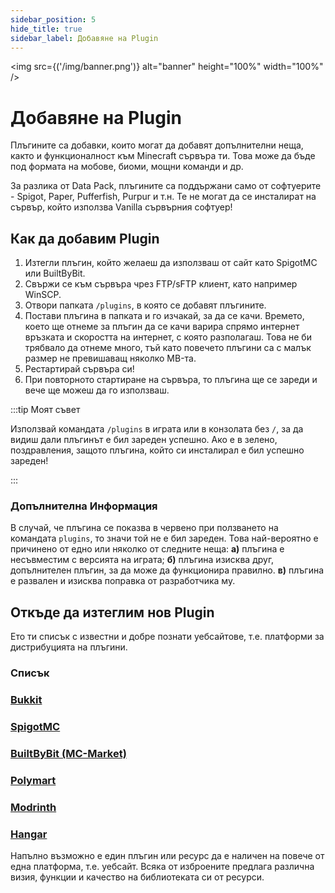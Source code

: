 ```yaml
---
sidebar_position: 5
hide_title: true
sidebar_label: Добавяне на Plugin
---
```


<img src={('/img/banner.png')} alt="banner" height="100%" width="100%" />

#  Добавяне на Plugin

Плъгините са добавки, които могат да добавят допълнителни неща, както и функционалност към Minecraft сървъра ти. Това може да бъде под формата на мобове, биоми, мощни команди и др.

За разлика от Data Pack, плъгините са поддържани само от софтуерите - Spigot, Paper, Pufferfish, Purpur и т.н. Те не могат да се инсталират на сървър, който използва Vanilla сървърния софтуер!

## Как да добавим Plugin

1. Изтегли плъгин, който желаеш да използваш от сайт като SpigotMC или BuiltByBit.
2. Свържи се към сървъра чрез FTP/sFTP клиент, като например WinSCP.
3. Отвори папката ``/plugins``, в която се добавят плъгините.
4. Постави плъгина в папката и го изчакай, за да се качи. Времето, което ще отнеме за плъгин да се качи варира спрямо интернет връзката и скоростта на интернет, с която разполагаш. Това не би трябвало да отнеме много, тъй като повечето плъгини са с малък размер не превишаващ няколко MB-та.
5. Рестартирай сървъра си!
6. При повторното стартиране на сървъра, то плъгина ще се зареди и вече ще можеш да го използваш.

:::tip Моят съвет

Използвай командата ``/plugins`` в играта или в конзолата без ``/``, за да видиш дали плъгинът е бил зареден успешно. Ако е в зелено, поздравления, защото плъгина, който си инсталирал е бил успешно зареден!

:::

### Допълнителна Информация
В случай, че плъгина се показва в червено при ползването на командата ``plugins``, то значи той не е бил зареден. Това най-вероятно е причинено от едно или няколко от следните неща:
**а)** плъгина е несъвместим с версията на играта;
**б)** плъгина изисква друг, допълнителен плъгин, за да може да функционира правилно.
**в)** плъгина е развален и изисква поправка от разработчика му.

## Откъде да изтеглим нов Plugin

Ето ти списък с известни и добре познати уебсайтове, т.е. платформи за дистрибуцията на плъгини.

### Списък

### [Bukkit](https://dev.bukkit.org/)

### [SpigotMC](https://www.spigotmc.org/)

### [BuiltByBit (MC-Market)](https://builtbybit.com/)

### [Polymart](https://polymart.org/)

### [Modrinth](https://modrinth.com/)

### [Hangar](https://hangar.papermc.io/)

Напълно възможно е един плъгин или ресурс да е наличен на повече от една платформа, т.е. уебсайт. Всяка от изброените предлага различна визия, функции и качество на библиотеката си от ресурси.